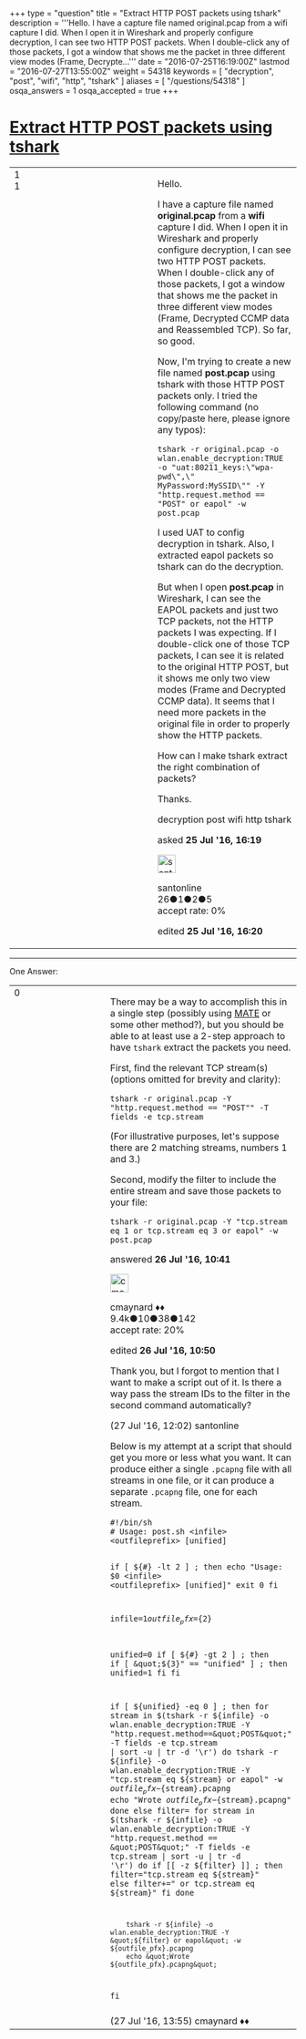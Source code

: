 +++
type = "question"
title = "Extract HTTP POST packets using tshark"
description = '''Hello. I have a capture file named original.pcap from a wifi capture I did. When I open it in Wireshark and properly configure decryption, I can see two HTTP POST packets. When I double-click any of those packets, I got a window that shows me the packet in three different view modes (Frame, Decrypte...'''
date = "2016-07-25T16:19:00Z"
lastmod = "2016-07-27T13:55:00Z"
weight = 54318
keywords = [ "decryption", "post", "wifi", "http", "tshark" ]
aliases = [ "/questions/54318" ]
osqa_answers = 1
osqa_accepted = true
+++

<div class="headNormal">

# [Extract HTTP POST packets using tshark](/questions/54318/extract-http-post-packets-using-tshark)

</div>

<div id="main-body">

<div id="askform">

<table id="question-table" style="width:100%;"><colgroup><col style="width: 50%" /><col style="width: 50%" /></colgroup><tbody><tr class="odd"><td style="width: 30px; vertical-align: top"><div class="vote-buttons"><span id="post-54318-upvote" class="ajax-command post-vote up" rel="nofollow" title="I like this post (click again to cancel)"> </span><div id="post-54318-score" class="post-score" title="current number of votes">1</div><span id="post-54318-downvote" class="ajax-command post-vote down" rel="nofollow" title="I dont like this post (click again to cancel)"> </span> <span id="favorite-mark" class="ajax-command favorite-mark" rel="nofollow" title="mark/unmark this question as favorite (click again to cancel)"> </span><div id="favorite-count" class="favorite-count">1</div></div></td><td><div id="item-right"><div class="question-body"><p>Hello.</p><p>I have a capture file named <strong>original.pcap</strong> from a <strong>wifi</strong> capture I did. When I open it in Wireshark and properly configure decryption, I can see two HTTP POST packets. When I double-click any of those packets, I got a window that shows me the packet in three different view modes (Frame, Decrypted CCMP data and Reassembled TCP). So far, so good.</p><p>Now, I'm trying to create a new file named <strong>post.pcap</strong> using tshark with those HTTP POST packets only. I tried the following command (no copy/paste here, please ignore any typos):</p><pre><code>tshark -r original.pcap -o wlan.enable_decryption:TRUE -o &quot;uat:80211_keys:\&quot;wpa-pwd\&quot;,\&quot; MyPassword:MySSID\&quot;&quot; -Y &quot;http.request.method == &quot;POST&quot; or eapol&quot; -w post.pcap</code></pre><p>I used UAT to config decryption in tshark. Also, I extracted eapol packets so tshark can do the decryption.</p><p>But when I open <strong>post.pcap</strong> in Wireshark, I can see the EAPOL packets and just two TCP packets, not the HTTP packets I was expecting. If I double-click one of those TCP packets, I can see it is related to the original HTTP POST, but it shows me only two view modes (Frame and Decrypted CCMP data). It seems that I need more packets in the original file in order to properly show the HTTP packets.</p><p>How can I make tshark extract the right combination of packets?</p><p>Thanks.</p></div><div id="question-tags" class="tags-container tags"><span class="post-tag tag-link-decryption" rel="tag" title="see questions tagged &#39;decryption&#39;">decryption</span> <span class="post-tag tag-link-post" rel="tag" title="see questions tagged &#39;post&#39;">post</span> <span class="post-tag tag-link-wifi" rel="tag" title="see questions tagged &#39;wifi&#39;">wifi</span> <span class="post-tag tag-link-http" rel="tag" title="see questions tagged &#39;http&#39;">http</span> <span class="post-tag tag-link-tshark" rel="tag" title="see questions tagged &#39;tshark&#39;">tshark</span></div><div id="question-controls" class="post-controls"></div><div class="post-update-info-container"><div class="post-update-info post-update-info-user"><p>asked <strong>25 Jul '16, 16:19</strong></p><img src="https://secure.gravatar.com/avatar/54559ac204942f500ad5382cdc8dcc46?s=32&amp;d=identicon&amp;r=g" class="gravatar" width="32" height="32" alt="santonline&#39;s gravatar image" /><p><span>santonline</span><br />
<span class="score" title="26 reputation points">26</span><span title="1 badges"><span class="badge1">●</span><span class="badgecount">1</span></span><span title="2 badges"><span class="silver">●</span><span class="badgecount">2</span></span><span title="5 badges"><span class="bronze">●</span><span class="badgecount">5</span></span><br />
<span class="accept_rate" title="Rate of the user&#39;s accepted answers">accept rate:</span> <span title="santonline has no accepted answers">0%</span></p></div><div class="post-update-info post-update-info-edited"><p><span> edited <strong>25 Jul '16, 16:20</strong> </span></p></div></div><div id="comments-container-54318" class="comments-container"></div><div id="comment-tools-54318" class="comment-tools"></div><div class="clear"></div><div id="comment-54318-form-container" class="comment-form-container"></div><div class="clear"></div></div></td></tr></tbody></table>

------------------------------------------------------------------------

<div class="tabBar">

<span id="sort-top"></span>

<div class="headQuestions">

One Answer:

</div>

</div>

<span id="54347"></span>

<div id="answer-container-54347" class="answer accepted-answer">

<table style="width:100%;"><colgroup><col style="width: 50%" /><col style="width: 50%" /></colgroup><tbody><tr class="odd"><td style="width: 30px; vertical-align: top"><div class="vote-buttons"><span id="post-54347-upvote" class="ajax-command post-vote up" rel="nofollow" title="I like this post (click again to cancel)"> </span><div id="post-54347-score" class="post-score" title="current number of votes">0</div><span id="post-54347-downvote" class="ajax-command post-vote down" rel="nofollow" title="I dont like this post (click again to cancel)"> </span> <span class="accept-answer on" rel="nofollow" title="santonline has selected this answer as the correct answer"> </span></div></td><td><div class="item-right"><div class="answer-body"><p>There may be a way to accomplish this in a single step (possibly using <a href="https://wiki.wireshark.org/Mate">MATE</a> or some other method?), but you should be able to at least use a 2-step approach to have <code>tshark</code> extract the packets you need.</p><p>First, find the relevant TCP stream(s) (options omitted for brevity and clarity):</p><pre><code>tshark -r original.pcap -Y &quot;http.request.method == &quot;POST&quot;&quot; -T fields -e tcp.stream</code></pre><p>(For illustrative purposes, let's suppose there are 2 matching streams, numbers 1 and 3.)</p><p>Second, modify the filter to include the entire stream and save those packets to your file:</p><pre><code>tshark -r original.pcap -Y &quot;tcp.stream eq 1 or tcp.stream eq 3 or eapol&quot; -w post.pcap</code></pre></div><div class="answer-controls post-controls"></div><div class="post-update-info-container"><div class="post-update-info post-update-info-user"><p>answered <strong>26 Jul '16, 10:41</strong></p><img src="https://secure.gravatar.com/avatar/55158e2322c4e365a5e0a4a0ac3fbcef?s=32&amp;d=identicon&amp;r=g" class="gravatar" width="32" height="32" alt="cmaynard&#39;s gravatar image" /><p><span>cmaynard ♦♦</span><br />
<span class="score" title="9361 reputation points"><span>9.4k</span></span><span title="10 badges"><span class="badge1">●</span><span class="badgecount">10</span></span><span title="38 badges"><span class="silver">●</span><span class="badgecount">38</span></span><span title="142 badges"><span class="bronze">●</span><span class="badgecount">142</span></span><br />
<span class="accept_rate" title="Rate of the user&#39;s accepted answers">accept rate:</span> <span title="cmaynard has 108 accepted answers">20%</span></p></div><div class="post-update-info post-update-info-edited"><p><span> edited <strong>26 Jul '16, 10:50</strong> </span></p></div></div><div id="comments-container-54347" class="comments-container"><span id="54378"></span><div id="comment-54378" class="comment"><div id="post-54378-score" class="comment-score"></div><div class="comment-text"><p>Thank you, but I forgot to mention that I want to make a script out of it. Is there a way pass the stream IDs to the filter in the second command automatically?</p></div><div id="comment-54378-info" class="comment-info"><span class="comment-age">(27 Jul '16, 12:02)</span> <span class="comment-user userinfo">santonline</span></div></div><span id="54379"></span><div id="comment-54379" class="comment"><div id="post-54379-score" class="comment-score"></div><div class="comment-text"><p>Below is my attempt at a script that should get you more or less what you want. It can produce either a single <code>.pcapng</code> file with all streams in one file, or it can produce a separate <code>.pcapng</code> file, one for each stream.</p><pre><code>#!/bin/sh
# Usage: post.sh &lt;infile&gt; &lt;outfileprefix&gt; [unified]

if [ ${#} -lt 2 ] ; then
        echo &quot;Usage: $0 &lt;infile&gt; &lt;outfileprefix&gt; [unified]&quot;
        exit 0
fi

infile=${1}
outfile_pfx=${2}

unified=0
if [ ${#} -gt 2 ] ; then
        if [ &quot;${3}&quot; == &quot;unified&quot; ] ; then
                unified=1
        fi
fi

if [ ${unified} -eq 0 ] ; then
        for stream in $(tshark -r ${infile} -o wlan.enable_decryption:TRUE -Y &quot;http.request.method==\&quot;POST\&quot;&quot; -T fields -e tcp.stream | sort -u | tr -d &#39;\r&#39;)
        do
                tshark -r ${infile} -o wlan.enable_decryption:TRUE -Y &quot;tcp.stream eq ${stream} or eapol&quot; -w ${outfile_pfx}-${stream}.pcapng
                echo &quot;Wrote ${outfile_pfx}-${stream}.pcapng&quot;
        done
else
        filter=
        for stream in $(tshark -r ${infile} -o wlan.enable_decryption:TRUE -Y &quot;http.request.method == \&quot;POST\&quot;&quot; -T fields -e tcp.stream | sort -u | tr -d &#39;\r&#39;)
        do
                if [[ -z ${filter}  ]] ; then
                        filter=&quot;tcp.stream eq ${stream}&quot;
                else
                        filter+=&quot; or tcp.stream eq ${stream}&quot;
                fi
        done

        tshark -r ${infile} -o wlan.enable_decryption:TRUE -Y &quot;${filter} or eapol&quot; -w ${outfile_pfx}.pcapng
        echo &quot;Wrote ${outfile_pfx}.pcapng&quot;
fi</code></pre></div><div id="comment-54379-info" class="comment-info"><span class="comment-age">(27 Jul '16, 13:55)</span> <span class="comment-user userinfo">cmaynard ♦♦</span></div></div></div><div id="comment-tools-54347" class="comment-tools"></div><div class="clear"></div><div id="comment-54347-form-container" class="comment-form-container"></div><div class="clear"></div></div></td></tr></tbody></table>

</div>

<div class="paginator-container-left">

</div>

</div>

</div>

